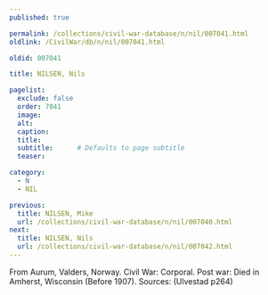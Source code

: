 ```yaml
---
published: true

permalink: /collections/civil-war-database/n/nil/007041.html
oldlink: /CivilWar/db/n/nil/007041.html

oldid: 007041

title: NILSEN, Nils

pagelist:
  exclude: false
  order: 7041
  image: 
  alt:
  caption:
  title:
  subtitle:      # Defaults to page subtitle
  teaser:

category: 
  - N 
  - NIL

previous:
  title: NILSEN, Mike
  url: /collections/civil-war-database/n/nil/007040.html  
next:
  title: NILSEN, Nils
  url: /collections/civil-war-database/n/nil/007042.html   
---
```

From Aurum, Valders, Norway. Civil War: Corporal. Post war: Died in Amherst, Wisconsin (Before 1907). Sources: (Ulvestad p264)